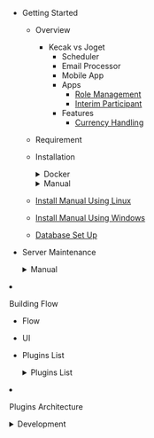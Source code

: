 - Getting Started

  - Overview
	- Kecak vs Joget 
		- Scheduler
		- Email Processor
		- Mobile App
		- Apps
			- [Role Management](tesst.md)
			- [Interim Participant](InterimParticipant.md)
		- Features
			- [Currency Handling](CurrencyHandling.md)
  - Requirement
  - Installation
	  <details>
	  <summary> Docker </summary>
			
	- [Install Docker Using Linux](Docker_InstallLinux.md)
	- [Install Docker Using Windows](Docker_InstallWindows.md)

      </details>
	  <details>
	  <summary> Manual </summary>
	- [Install Manual Using Linux](install_ManualLinux.md)
	- [Install Manual Using Windows](install_ManualWindows.md)
	- [Database Set Up](databaseSetUp_manual.md)
      </details>
	  
  - Server Maintenance
	  <details>
	  <summary> Manual </summary>
			
	- [Start and Stop Kecak Workflow](.md)
	- [Start and Stop MySQL Service](.md)
	- [Set Up Java Memory](.md)
	
      </details>
	  
- Building Flow
  - Flow
  - UI
  
  - Plugins List
  
	  <details>
	  <summary> Plugins List </summary>
	
	- [Start and Stop Kecak Workflow](PluginsList_ KecakMobile_ InboxPageAPI.md)
	- [Start and Stop MySQL Service](PluginsList_ KecakMobile_CheckTokenAPI.md)
	- [Set Up Java Memory](PluginsList_ KecakMobile_DataListActionAPI.md)
	- [Kecak Mobile Datalist UI API](PluginsList_ KecakMobile_datalistUiAPI.md)
	- [Kecak Mobile Form UI API](PluginsList_ KecakMobile_FormUiAPI.md)
	- [Kecak Mobile Load Binder](PluginsList_ KecakMobile_LoadBinder.md)
	- [Kecak Mobile Login API](PluginsList_ KecakMobile_LoginAPI.md)
	- [Kecak Mobile Option Binder User Locale](PluginsList_ KecakMobile_optionBinderUserLocale.md)
	- [Kecak Mobile Published App UI API](PluginsList_ KecakMobile_publishedAppUiAPI.md)
	- [Kecak Mobile Refresh Token API](PluginsList_ KecakMobile_refreshTokenAPI.md)
	- [Kecak Mobile Run Process API](PluginsList_ KecakMobile_runProcessPageAPI.md)
	- [Kecak Mobile Store Binder Edit Profile Picture API](PluginsList_ KecakMobile_storeBinder_editProfilePictureAPI.md)
	- [Kecak Mobile Store Binder File Upload API](PluginsList_ KecakMobile_StoreBinder-FileUploadAPI.md)
	- [Kecak Mobile Userview UI API](PluginsList_ KecakMobile_userviewUiAPI.md)
	
      </details>
	  
  - Plugins Architecture
  
  <details>
  <summary> Development </summary>
			
	- [Compliling Core](development_compilingCore.md)
	- [Automated Process](development_automatedProcess.md)
	
  </details>

